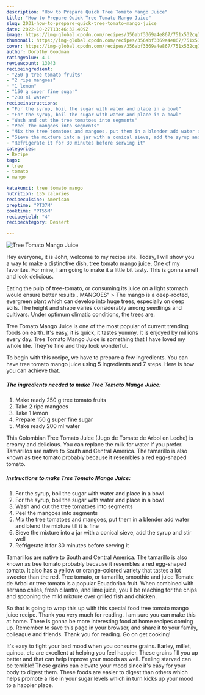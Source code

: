 ```yaml
---
description: "How to Prepare Quick Tree Tomato Mango Juice"
title: "How to Prepare Quick Tree Tomato Mango Juice"
slug: 2031-how-to-prepare-quick-tree-tomato-mango-juice
date: 2022-10-27T13:46:32.409Z
image: https://img-global.cpcdn.com/recipes/356abf3369a4e867/751x532cq70/tree-tomato-mango-juice-recipe-main-photo.jpg
thumbnail: https://img-global.cpcdn.com/recipes/356abf3369a4e867/751x532cq70/tree-tomato-mango-juice-recipe-main-photo.jpg
cover: https://img-global.cpcdn.com/recipes/356abf3369a4e867/751x532cq70/tree-tomato-mango-juice-recipe-main-photo.jpg
author: Dorothy Goodman
ratingvalue: 4.1
reviewcount: 13043
recipeingredient:
- "250 g tree tomato fruits"
- "2 ripe mangoes"
- "1 lemon"
- "150 g super fine sugar"
- "200 ml water"
recipeinstructions:
- "For the syrup, boil the sugar with water and place in a bowl"
- "For the syrup, boil the sugar with water and place in a bowl"
- "Wash and cut the tree tomatoes into segments"
- "Peel the mangoes into segments"
- "Mix the tree tomatoes and mangoes, put them in a blender add water and blend the mixture till it is fine"
- "Sieve the mixture into a jar with a conical sieve, add the syrup and stir well"
- "Refrigerate it for 30 minutes before serving it"
categories:
- Recipe
tags:
- tree
- tomato
- mango

katakunci: tree tomato mango 
nutrition: 135 calories
recipecuisine: American
preptime: "PT37M"
cooktime: "PT55M"
recipeyield: "4"
recipecategory: Dessert

---
```



![Tree Tomato Mango Juice](https://img-global.cpcdn.com/recipes/356abf3369a4e867/751x532cq70/tree-tomato-mango-juice-recipe-main-photo.jpg)

Hey everyone, it is John, welcome to my recipe site. Today, I will show you a way to make a distinctive dish, tree tomato mango juice. One of my favorites. For mine, I am going to make it a little bit tasty. This is gonna smell and look delicious.

Eating the pulp of tree-tomato, or consuming its juice on a light stomach would ensure better results.. MANGOES&#34; &gt; The mango is a deep-rooted, evergreen plant which can develop into huge trees, especially on deep soils. The height and shape varies considerably among seedlings and cultivars. Under optimum climatic conditions, the trees are.

Tree Tomato Mango Juice is one of the most popular of current trending foods on earth. It's easy, it is quick, it tastes yummy. It is enjoyed by millions every day. Tree Tomato Mango Juice is something that I have loved my whole life. They're fine and they look wonderful.


To begin with this recipe, we have to prepare a few ingredients. You can have tree tomato mango juice using 5 ingredients and 7 steps. Here is how you can achieve that.

<!--inarticleads1-->

##### The ingredients needed to make Tree Tomato Mango Juice:

1. Make ready 250 g tree tomato fruits
1. Take 2 ripe mangoes
1. Take 1 lemon
1. Prepare 150 g super fine sugar
1. Make ready 200 ml water


This Colombian Tree Tomato Juice (Jugo de Tomate de Arbol en Leche) is creamy and delicious. You can replace the milk for water if you prefer. Tamarillos are native to South and Central America. The tamarillo is also known as tree tomato probably because it resembles a red egg-shaped tomato. 

<!--inarticleads2-->

##### Instructions to make Tree Tomato Mango Juice:

1. For the syrup, boil the sugar with water and place in a bowl
1. For the syrup, boil the sugar with water and place in a bowl
1. Wash and cut the tree tomatoes into segments
1. Peel the mangoes into segments
1. Mix the tree tomatoes and mangoes, put them in a blender add water and blend the mixture till it is fine
1. Sieve the mixture into a jar with a conical sieve, add the syrup and stir well
1. Refrigerate it for 30 minutes before serving it


Tamarillos are native to South and Central America. The tamarillo is also known as tree tomato probably because it resembles a red egg-shaped tomato. It also has a yellow or orange-colored variety that tastes a lot sweeter than the red. Tree tomato, or tamarillo, smoothie and juice Tomate de Arbol or tree tomato is a popular Ecuadorian fruit. When combined with serrano chiles, fresh cilantro, and lime juice, you&#39;ll be reaching for the chips and spooning the mild mixture over grilled fish and chicken. 

So that is going to wrap this up with this special food tree tomato mango juice recipe. Thank you very much for reading. I am sure you can make this at home. There is gonna be more interesting food at home recipes coming up. Remember to save this page in your browser, and share it to your family, colleague and friends. Thank you for reading. Go on get cooking!

It's easy to fight your bad mood when you consume grains. Barley, millet, quinoa, etc are excellent at helping you feel happier. These grains fill you up better and that can help improve your moods as well. Feeling starved can be terrible! These grains can elevate your mood since it's easy for your body to digest them. These foods are easier to digest than others which helps promote a rise in your sugar levels which in turn kicks up your mood to a happier place.
